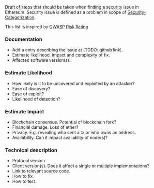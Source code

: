 Draft of steps that should be taken when finding a security issue in Ethereum. Security issue is defined as a problem in scope of [Security-Categorization](https://github.com/ethereum/wiki/wiki/Security-Categorization).

This list is inspired by [OWASP Risk Rating](https://www.owasp.org/index.php/OWASP_Risk_Rating_Methodology)

### Documentation

* Add a entry describing the issue at (TODO: github link).
* Estimate likelihood, impact and complexity of fix.
* Affected software version(s).

### Estimate Likelihood

* How likely is it to be uncovered and exploited by an attacker?
* Ease of discovery?
* Ease of exploit?
* Likelihood of detection?

### Estimate Impact

* Blockchain consensus. Potential of blockchain fork?
* Financial damage. Loss of ether?
* Privacy. E.g. revealing who sent a tx or who owns an address.
* Availability. Can it impact availablity of node(s)?

### Technical description

* Protocol version.
* Client version(s). Does it affect a single or multiple implementations?
* Link to relevant source code.
* How to fix.
* How to test.